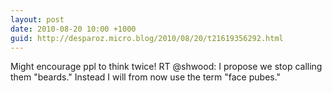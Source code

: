 ```yaml
---
layout: post
date: 2010-08-20 10:00 +1000
guid: http://desparoz.micro.blog/2010/08/20/t21619356292.html
---
```

Might encourage ppl to think twice! RT @shwood: I propose we stop calling them "beards."  Instead I will from now use the term "face pubes."
